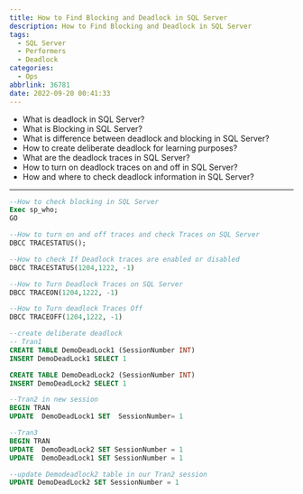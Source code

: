 ```yaml
---
title: How to Find Blocking and Deadlock in SQL Server
description: How to Find Blocking and Deadlock in SQL Server
tags:
  - SQL Server
  - Performers
  - Deadlock
categories:
  - Ops
abbrlink: 36781
date: 2022-09-20 00:41:33
---
```


- What is deadlock in SQL Server?
- What is Blocking in SQL Server?
- What is difference between deadlock and blocking in SQL Server?
- How to create deliberate deadlock for learning purposes?
- What are the deadlock traces in SQL Server?
- How to turn on deadlock traces on and off in SQL Server?
- How and where to check deadlock information in SQL Server?
---

```sql
--How to check blocking in SQL Server
Exec sp_who;
GO

--How to turn on and off traces and check Traces on SQL Server
DBCC TRACESTATUS();

--How to check If Deadlock traces are enabled or disabled
DBCC TRACESTATUS(1204,1222, -1)

--How to Turn Deadlock Traces on SQL Server
DBCC TRACEON(1204,1222, -1)

--How to Turn deadlock Traces Off
DBCC TRACEOFF(1204,1222, -1)
```


```sql
--create deliberate deadlock
-- Tran1
CREATE TABLE DemoDeadLock1 (SessionNumber INT)
INSERT DemoDeadLock1 SELECT 1

CREATE TABLE DemoDeadLock2 (SessionNumber INT)
INSERT DemoDeadLock2 SELECT 1
```

```sql
--Tran2 in new session
BEGIN TRAN
UPDATE  DemoDeadLock1 SET  SessionNumber= 1
```

```sql
--Tran3
BEGIN TRAN
UPDATE  DemoDeadLock2 SET SessionNumber = 1
UPDATE  DemoDeadLock1 SET SessionNumber = 1
```


```sql
--update Demodeadlock2 table in our Tran2 session
UPDATE DemoDeadLock2 SET SessionNumber = 1
```

